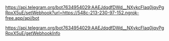 https://api.telegram.org/bot7634954029:AAEJdqdfDWd__NXykcFlaq0jqyPgRpxX5uE/setWebhook?url=https://548c-213-230-97-152.ngrok-free.app/api/bot


https://api.telegram.org/bot7634954029:AAEJdqdfDWd__NXykcFlaq0jqyPgRpxX5uE/getWebhookInfo
